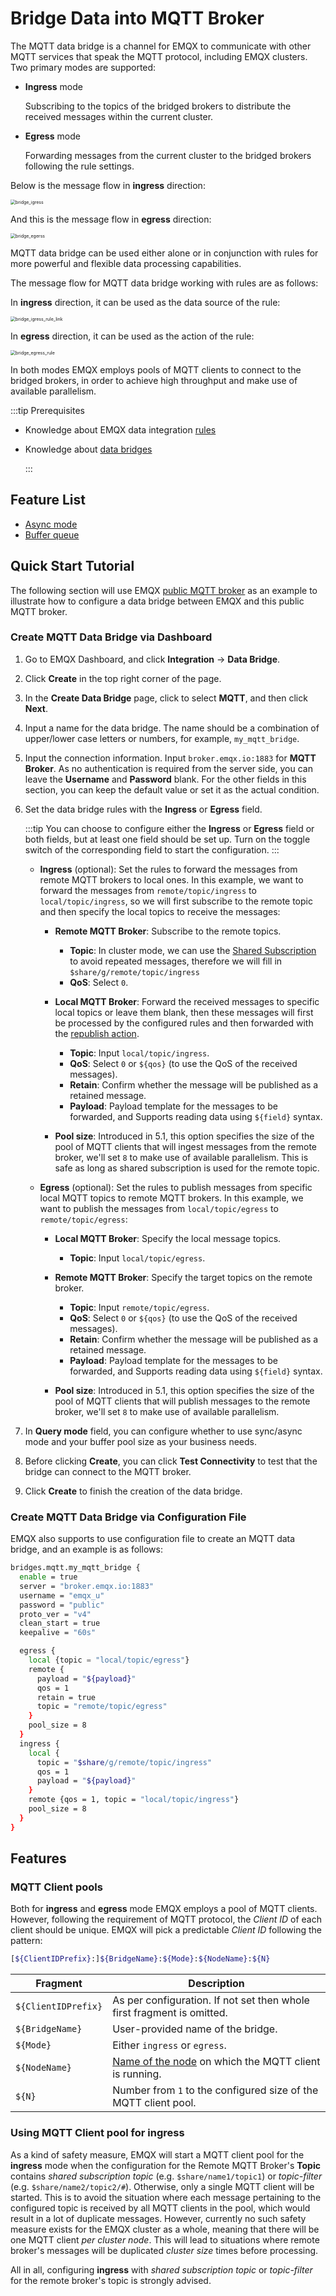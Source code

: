 # Bridge Data into MQTT Broker

The MQTT data bridge is a channel for EMQX to communicate with other MQTT services that speak the MQTT protocol, including EMQX clusters. Two primary modes are supported:

- **Ingress** mode

    Subscribing to the topics of the bridged brokers to distribute the received messages within the current cluster.

- **Egress** mode

    Forwarding messages from the current cluster to the bridged brokers following the rule settings.

Below is the message flow in **ingress** direction:

<img src="./assets/bridge_igress.png" alt="bridge_igress" style="zoom:50%;" />

And this is the message flow in **egress** direction:

<img src="./assets/bridge_egerss.png" alt="bridge_egerss" style="zoom:50%;" />

MQTT data bridge can be used either alone or in conjunction with rules for more powerful and flexible data processing capabilities.

The message flow for MQTT data bridge working with rules are as follows:

In **ingress** direction, it can be used as the data source of the rule:

<img src="./assets/bridge_igress_rule_link.png" alt="bridge_igress_rule_link" style="zoom:50%;" />

In **egress** direction, it can be used as the action of the rule:

<img src="./assets/bridge_egress_rule.png" alt="bridge_egress_rule" style="zoom: 50%;" />

In both modes EMQX employs pools of MQTT clients to connect to the bridged brokers, in order to achieve high throughput and make use of available parallelism.

:::tip Prerequisites

- Knowledge about EMQX data integration [rules](./rules.md)

- Knowledge about [data bridges](./data-bridges.md)

  :::

## Feature List

- [Async mode](./data-bridges.md#async-mode)
- [Buffer queue](./data-bridges.md#buffer-queue)

<!--  Configuration parameters TODO 链接到配置手册对应配置章节。 -->

## Quick Start Tutorial

The following section will use EMQX [public MQTT broker](https://www.emqx.com/en/mqtt/public-mqtt5-broker) as an example to illustrate how to configure a data bridge between EMQX and this public MQTT broker.

### Create MQTT Data Bridge via Dashboard

1. Go to EMQX Dashboard, and click **Integration** -> **Data Bridge**.

2. Click **Create** in the top right corner of the page.

3. In the **Create Data Bridge** page, click to select **MQTT**, and then click **Next**.

4. Input a name for the data bridge. The name should be a combination of upper/lower case letters or numbers, for example, `my_mqtt_bridge`.

5. Input the connection information. Input `broker.emqx.io:1883` for **MQTT Broker**. As no authentication is required from the server side, you can leave the **Username** and **Password** blank. For the other fields in this section, you can keep the default value or set it as the actual condition.

6. Set the data bridge rules with the **Ingress** or **Egress** field.

   :::tip
   You can choose to configure either the **Ingress** or **Egress** field or both fields, but at least one field should be set up. Turn on the toggle switch of the corresponding field to start the configuration.
   :::

   - **Ingress** (optional): Set the rules to forward the messages from remote MQTT brokers to local ones. In this example, we want to forward the messages from `remote/topic/ingress` to `local/topic/ingress`, so we will first subscribe to the remote topic and then specify the local topics to receive the messages:
     - **Remote MQTT Broker**: Subscribe to the remote topics.
     
       - **Topic**: In cluster mode, we can use the [Shared Subscription](../mqtt/mqtt-shared-subscription.md) to avoid repeated messages, therefore we will fill in `$share/g/remote/topic/ingress`
       - **QoS**: Select `0`.
     
     - **Local MQTT Broker**: Forward the received messages to specific local topics or leave them blank, then these messages will first be processed by the configured rules and then forwarded with the [republish action](./rules.md).
       - **Topic**: Input `local/topic/ingress`.
       - **QoS**: Select `0` or `${qos}` (to use the QoS of the received messages).
       - **Retain**: Confirm whether the message will be published as a retained message.
       - **Payload**: Payload template for the messages to be forwarded, and Supports reading data using `${field}` syntax.

     - **Pool size**: Introduced in 5.1, this option specifies the size of the pool of MQTT clients that will ingest messages from the remote broker, we'll set `8` to make use of available parallelism. This is safe as long as shared subscription is used for the remote topic.
     
   - **Egress** (optional): Set the rules to publish messages from specific local MQTT topics to remote MQTT brokers. In this example, we want to publish the messages from `local/topic/egress` to `remote/topic/egress`:
   
     - **Local MQTT Broker**: Specify the local message topics.
       - **Topic**: Input `local/topic/egress`.

     - **Remote MQTT Broker**: Specify the target topics on the remote broker.
       - **Topic**: Input `remote/topic/egress`.
       - **QoS**: Select `0` or `${qos}` (to use the QoS of the received messages).
       - **Retain**: Confirm whether the message will be published as a retained message.
       - **Payload**: Payload template for the messages to be forwarded, and Supports reading data using `${field}` syntax.

     - **Pool size**: Introduced in 5.1, this option specifies the size of the pool of MQTT clients that will publish messages to the remote broker, we'll set `8` to make use of available parallelism.

7. In **Query mode** field, you can configure whether to use sync/async mode and your buffer pool size as your business needs.

7. Before clicking **Create**, you can click **Test Connectivity** to test that the bridge can connect to the MQTT broker.

8. Click **Create** to finish the creation of the data bridge.

### Create MQTT Data Bridge via Configuration File

EMQX also supports to use configuration file to create an MQTT data bridge, and an example is as follows:

```bash
bridges.mqtt.my_mqtt_bridge {
  enable = true
  server = "broker.emqx.io:1883"
  username = "emqx_u"
  password = "public"
  proto_ver = "v4"
  clean_start = true
  keepalive = "60s"

  egress {
    local {topic = "local/topic/egress"}
    remote {
      payload = "${payload}"
      qos = 1
      retain = true
      topic = "remote/topic/egress"
    }
    pool_size = 8
  }
  ingress {
    local {
      topic = "$share/g/remote/topic/ingress"
      qos = 1
      payload = "${payload}"
    }
    remote {qos = 1, topic = "local/topic/ingress"}
    pool_size = 8
  }
}
```

## Features

### MQTT Client pools

Both for **ingress** and **egress** mode EMQX employs a pool of MQTT clients. However, following the requirement of MQTT protocol, the _Client ID_ of each client should be unique. EMQX will pick a predictable _Client ID_ following the pattern:

```bash
[${ClientIDPrefix}:]${BridgeName}:${Mode}:${NodeName}:${N}
```

| Fragment             | Description                     |
| -------------------- | ------------------------------- |
| `${ClientIDPrefix}`  | As per configuration. If not set then whole first fragment is omitted. |
| `${BridgeName}`      | User-provided name of the bridge. |
| `${Mode}`            | Either `ingress` or `egress`. |
| `${NodeName}`        | [Name of the node](../../configuration/cluster.html#node-names) on which the MQTT client is running. |
| `${N}`               | Number from `1` to the configured size of the MQTT client pool. |

### Using MQTT Client pool for ingress

As a kind of safety measure, EMQX will start a MQTT client pool for the **ingress** mode when the configuration for the Remote MQTT Broker's **Topic** contains _shared subscription topic_ (e.g. `$share/name1/topic1`) or _topic-filter_ (e.g. `$share/name2/topic2/#`). Otherwise, only a single MQTT client will be started. This is to avoid the situation where each message pertaining to the configured topic is received by all MQTT clients in the pool, which would result in a lot of duplicate messages. However, currently no such safety measure exists for the EMQX cluster as a whole, meaning that there will be one MQTT client _per cluster node_. This will lead to situations where remote broker's messages will be duplicated _cluster size_ times before processing.

All in all, configuring **ingress** with _shared subscription topic_ or _topic-filter_ for the remote broker's topic is strongly advised.

